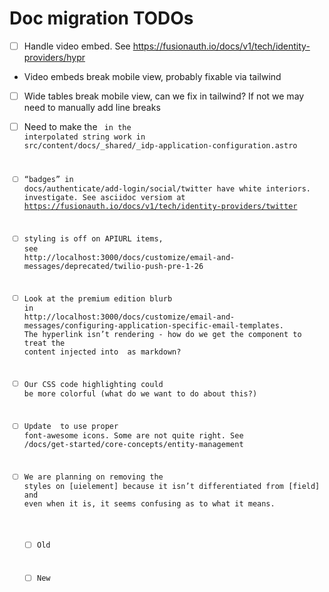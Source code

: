 # Doc migration TODOs

* [ ]  Handle video embed. See https://fusionauth.io/docs/v1/tech/identity-providers/hypr
  * Video embeds break mobile view, probably fixable via tailwind
* [ ] Wide tables break mobile view, can we fix in tailwind? If not we may need to manually add line breaks


* [ ]  Need to make the <code> in the interpolated string work in src/content/docs/_shared/_idp-application-configuration.astro
* [ ]  “badges” in docs/authenticate/add-login/social/twitter have white interiors. investigate. See asciidoc versiom at https://fusionauth.io/docs/v1/tech/identity-providers/twitter
* [ ]  styling is off on APIURL items, see http://localhost:3000/docs/customize/email-and-messages/deprecated/twilio-push-pre-1-26
* [ ]  Look at the premium edition blurb in http://localhost:3000/docs/customize/email-and-messages/configuring-application-specific-email-templates. The hyperlink isn’t rendering - how do we get the component to treat the content injected into <slot /> as markdown?


* [ ]  Our CSS code highlighting could be more colorful (what do we want to do about this?)


* [ ]  Update <Icon> to use proper font-awesome icons. Some are not quite right. See /docs/get-started/core-concepts/entity-management
* [ ]  We are planning on removing the styles on [uielement] because it isn’t differentiated from [field] and even when it is, it seems confusing as to what it means.
    * [ ]  Old 
    * [ ]  New

